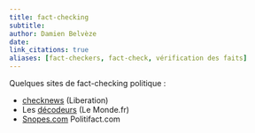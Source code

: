 ```yaml
---
title: fact-checking
subtitle:
author: Damien Belvèze
date: 
link_citations: true
aliases: [fact-checkers, fact-check, vérification des faits]
---
```


Quelques sites de fact-checking politique : 

- [checknews]([https://www.liberation.fr/checknews/](https://www.liberation.fr/checknews/)) (Liberation)
- Les [décodeurs](https://www.lemonde.fr/les-decodeurs/) (Le Monde.fr)
- [Snopes.com](https://www.snopes.com/)
Politifact.com


